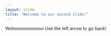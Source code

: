 ```yaml
---
layout: slide
title: "Welcome to our second slide!"
---
```

Wohooooooooooo
Use the left arrow to go back!
